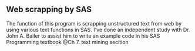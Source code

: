## Web scrapping by SAS

The function of this program is scrapping unstructured text from web by using various text functions in SAS.
I've done an independent study with Dr. John A. Bailer to assist him to write an example code in his SAS Programming textbook @Ch 7. text mining secition

